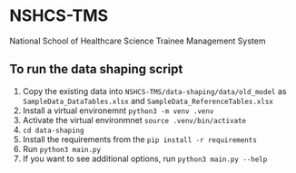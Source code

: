 # NSHCS-TMS
National School of Healthcare Science Trainee Management System 

## To run the data shaping script
1. Copy the existing data into `NSHCS-TMS/data-shaping/data/old_model` as `SampleData_DataTables.xlsx` and `SampleData_ReferenceTables.xlsx`
2. Install a virtual environemnt `python3 -m venv .venv`
3. Activate the virtual environmnet `source .venv/bin/activate`
4. `cd data-shaping`
5. Install the requirements from the `pip install -r requirements`
6. Run `python3 main.py`
7. If you want to see additional options, run `python3 main.py --help`